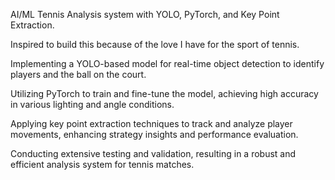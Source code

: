 AI/ML Tennis Analysis system with YOLO, PyTorch, and Key Point Extraction.

Inspired to build this because of the love I have for the sport of tennis.

Implementing a YOLO-based model for real-time object detection to identify players and the ball on the court.

Utilizing PyTorch to train and fine-tune the model, achieving high accuracy in various lighting and angle conditions.

Applying key point extraction techniques to track and analyze player movements, enhancing strategy insights and performance evaluation.

Conducting extensive testing and validation, resulting in a robust and efficient analysis system for tennis matches.